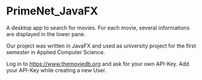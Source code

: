 # PrimeNet_JavaFX

A desktop app to search for movies. For each movie, several informations are displayed in the lower pane.

Our project was written in JavaFX and used as university project for the first semester in Applied Computer Science.

Log in to https://www.themoviedb.org and ask for your own API-Key. Add your API-Key while creating a new User.
